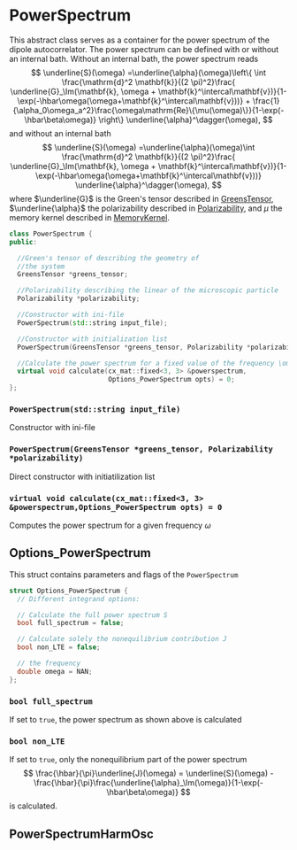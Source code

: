 # PowerSpectrum

This abstract class serves as a container for the power spectrum of the dipole autocorrelator.
The power spectrum can be defined with or without an internal bath. Without an internal bath, the power spectrum reads
$$  \underline{S}(\omega) =\underline{\alpha}(\omega)\left\{ \int \frac{\mathrm{d}^2 \mathbf{k}}{(2 \pi)^2}\frac{ \underline{G}_\Im(\mathbf{k}, \omega + \mathbf{k}^\intercal\mathbf{v})}{1-\exp(-\hbar\omega(\omega+\mathbf{k}^\intercal\mathbf{v}))} + \frac{1}{\alpha_0\omega_a^2}\frac{\omega\mathrm{Re}\{\mu(\omega)\}}{1-\exp(-\hbar\beta\omega)}  \right\} \underline{\alpha}^\dagger(\omega), $$
and without an internal bath
$$  \underline{S}(\omega) =\underline{\alpha}(\omega)\int \frac{\mathrm{d}^2 \mathbf{k}}{(2 \pi)^2}\frac{ \underline{G}_\Im(\mathbf{k}, \omega + \mathbf{k}^\intercal\mathbf{v})}{1-\exp(-\hbar\omega(\omega+\mathbf{k}^\intercal\mathbf{v}))} \underline{\alpha}^\dagger(\omega), $$
where $\underline{G}$ is the Green's tensor described in [GreensTensor](api/greenstensor), $\underline{\alpha}$ the polarizability described in [Polarizability](api/polarizability), and $\mu$ the memory kernel described in [MemoryKernel](api/memorykernel).

```cpp
class PowerSpectrum {
public:

  //Green's tensor of describing the geometry of
  //the system
  GreensTensor *greens_tensor;

  //Polarizability describing the linear of the microscopic particle
  Polarizability *polarizability;

  //Constructor with ini-file
  PowerSpectrum(std::string input_file);

  //Constructor with initialization list
  PowerSpectrum(GreensTensor *greens_tensor, Polarizability *polarizability);

  //Calculate the power spectrum for a fixed value of the frequency \omega
  virtual void calculate(cx_mat::fixed<3, 3> &powerspectrum,
                         Options_PowerSpectrum opts) = 0;
};
```
### `PowerSpectrum(std::string input_file)`
Constructor with ini-file

### `PowerSpectrum(GreensTensor *greens_tensor, Polarizability *polarizability)`
Direct constructor with initiatilization list

### `virtual void calculate(cx_mat::fixed<3, 3> &powerspectrum,Options_PowerSpectrum opts) = 0`
Computes the power spectrum for a given frequency $\omega$

## Options_PowerSpectrum
This struct contains parameters and flags of the `PowerSpectrum`
```cpp
struct Options_PowerSpectrum {
  // Different integrand options:

  // Calculate the full power spectrum S
  bool full_spectrum = false;

  // Calculate solely the nonequilibrium contribution J
  bool non_LTE = false;

  // the frequency
  double omega = NAN;
};

```
### `bool full_spectrum`
If set to `true`, the power spectrum as shown above is calculated

### `bool non_LTE`
If set to `true`, only the nonequilibrium part of the power spectrum
$$  \frac{\hbar}{\pi}\underline{J}(\omega) = \underline{S}(\omega) - \frac{\hbar}{\pi}\frac{\underline{\alpha}_\Im(\omega)}{1-\exp(-\hbar\beta\omega)} $$
is calculated.
## PowerSpectrumHarmOsc
